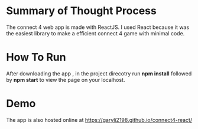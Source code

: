 # Summary of Thought Process
The connect 4 web app is made with ReactJS. I used React because it was the easiest library to make a efficient connect 4 game with minimal code. 
# How To Run
After downloading the app , in the project direcotry run **npm install** followed by **npm start** to view the page on your localhost.
# Demo
The app is also hosted online at https://garyli2198.github.io/connect4-react/
